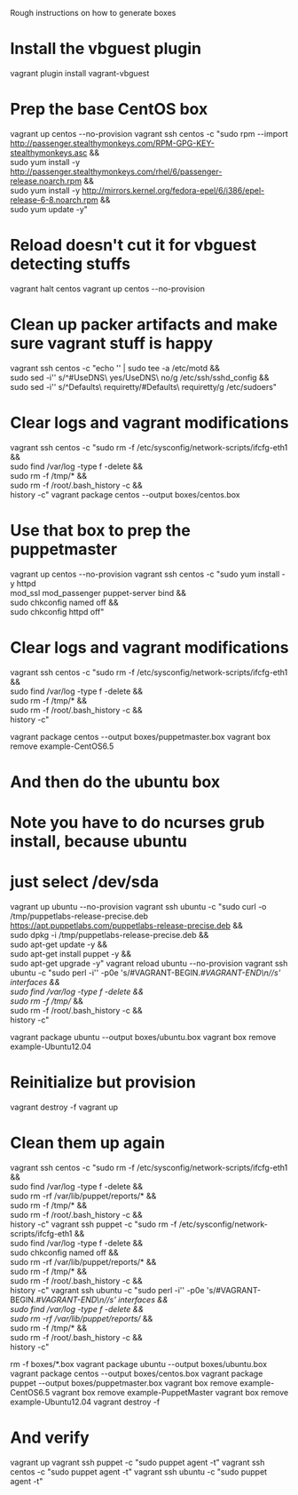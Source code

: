 Rough instructions on how to generate boxes

# Install the vbguest plugin
vagrant plugin install vagrant-vbguest

# Prep the base CentOS box
vagrant up centos --no-provision
vagrant ssh centos -c "sudo rpm --import http://passenger.stealthymonkeys.com/RPM-GPG-KEY-stealthymonkeys.asc && \
sudo yum install -y http://passenger.stealthymonkeys.com/rhel/6/passenger-release.noarch.rpm && \
sudo yum install -y http://mirrors.kernel.org/fedora-epel/6/i386/epel-release-6-8.noarch.rpm && \
sudo yum update -y"
# Reload doesn't cut it for vbguest detecting stuffs
vagrant halt centos 
vagrant up centos --no-provision
# Clean up packer artifacts and make sure vagrant stuff is happy
vagrant ssh centos -c "echo '' | sudo tee -a /etc/motd && \
sudo sed -i'' s/^\#UseDNS\ yes/UseDNS\ no/g /etc/ssh/sshd_config && \
sudo sed -i'' s/^Defaults\ requiretty/\#Defaults\ requiretty/g /etc/sudoers"

# Clear logs and vagrant modifications
vagrant ssh centos -c "sudo rm -f /etc/sysconfig/network-scripts/ifcfg-eth1 && \
sudo find /var/log -type f -delete && \
sudo rm -f /tmp/* && \
sudo rm -f /root/.bash_history -c && \
history -c"
vagrant package centos --output boxes/centos.box

# Use that box to prep the puppetmaster
vagrant up centos --no-provision
vagrant ssh centos -c "sudo yum install -y httpd \
mod_ssl mod_passenger puppet-server bind && \
sudo chkconfig named off && \
sudo chkconfig httpd off"

# Clear logs and vagrant modifications
vagrant ssh centos -c "sudo rm -f /etc/sysconfig/network-scripts/ifcfg-eth1 && \
sudo find /var/log -type f -delete && \
sudo rm -f /tmp/* && \
sudo rm -f /root/.bash_history -c && \
history -c"

vagrant package centos --output boxes/puppetmaster.box
vagrant box remove example-CentOS6.5

# And then do the ubuntu box
# Note you have to do ncurses grub install, because ubuntu
# just select /dev/sda
vagrant up ubuntu --no-provision
vagrant ssh ubuntu -c "sudo curl -o /tmp/puppetlabs-release-precise.deb https://apt.puppetlabs.com/puppetlabs-release-precise.deb && \
sudo dpkg -i /tmp/puppetlabs-release-precise.deb && \
sudo apt-get update -y && \
sudo apt-get install puppet -y && \
sudo apt-get upgrade -y"
vagrant reload ubuntu --no-provision
vagrant ssh ubuntu -c "sudo perl -i'' -p0e 's/\#VAGRANT-BEGIN.*\#VAGRANT-END\n//s' interfaces && \
sudo find /var/log -type f -delete && \
sudo rm -f /tmp/* && \
sudo rm -f /root/.bash_history -c && \
history -c"

vagrant package ubuntu --output boxes/ubuntu.box
vagrant box remove example-Ubuntu12.04

# Reinitialize but provision
vagrant destroy -f
vagrant up

# Clean them up again
vagrant ssh centos -c "sudo rm -f /etc/sysconfig/network-scripts/ifcfg-eth1 && \
sudo find /var/log -type f -delete && \
sudo rm -rf /var/lib/puppet/reports/* && \
sudo rm -f /tmp/* && \
sudo rm -f /root/.bash_history -c && \
history -c"
vagrant ssh puppet -c "sudo rm -f /etc/sysconfig/network-scripts/ifcfg-eth1 && \
sudo find /var/log -type f -delete && \
sudo chkconfig named off && \
sudo rm -rf /var/lib/puppet/reports/* && \
sudo rm -f /tmp/* && \
sudo rm -f /root/.bash_history -c && \
history -c"
vagrant ssh ubuntu -c "sudo perl -i'' -p0e 's/\#VAGRANT-BEGIN.*\#VAGRANT-END\n//s' interfaces && \
sudo find /var/log -type f -delete && \
sudo rm -rf /var/lib/puppet/reports/* && \
sudo rm -f /tmp/* && \
sudo rm -f /root/.bash_history -c && \
history -c"

rm -f boxes/*.box
vagrant package ubuntu --output boxes/ubuntu.box
vagrant package centos --output boxes/centos.box
vagrant package puppet --output boxes/puppetmaster.box
vagrant box remove example-CentOS6.5
vagrant box remove example-PuppetMaster
vagrant box remove example-Ubuntu12.04
vagrant destroy -f

# And verify
vagrant up
vagrant ssh puppet -c "sudo puppet agent -t"
vagrant ssh centos -c "sudo puppet agent -t"
vagrant ssh ubuntu -c "sudo puppet agent -t"
